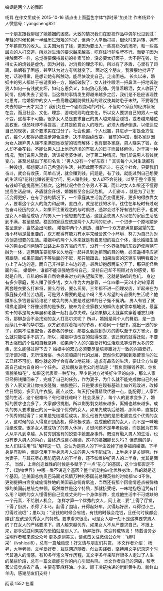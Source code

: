 婚姻是两个人的舞蹈

杨昇  在作文里成长  2015-10-16
请点击上面蓝色字体“绿时采”加关注
作者杨昇个人微信号：yangsheng821

一个朋友跟我聊起了她婚姻的困惑，大致的情况我们在影视作品中偶尔也见到过：年轻的时候和另一半经历过艰难的时光，但两个人辛勤打拼，很快时来运转，拥有了年薪百万的收入。丈夫因为有了钱，更因为要出入一些高档次的场所，和一些高层次的人打交道，所以对生活的要求越来越高，吃穿住行非名牌不行。而妻子因为接触面不一样，总觉得要保持最初的朴素节俭，没必要太好面子，舍不得花钱，觉得丈夫的烧钱是虚伪。因为对钱，对消费的理念不和，所以有了矛盾，心里有了距离，婚姻有了困惑，甚至认为对方有钱就变了。
面对这个朋友，我狠狠地批评了她，话说得重，是想让她有所触动，能尽快改变自己，走出困惑。
长久以来，婚姻中的男人都处于被谴责的一方，婚姻破裂了，女人往往眼泪一把鼻涕一把地诉说男人如何一有钱就变坏，如何忘恩负义，如何狼心狗肺。凭借着眼泪，女人收获了同情，但却失去了爱情。当这样的事情发生得越来越多之后，我们是不是应该理性地思考，给婚姻中的女人一些高瞻远瞩防微杜渐的建议使其防患于未然，不要等到失去的那一天才哭泣？
我们处在一个剧烈变动的时代，不但每个家庭的经济状况在变，而且社会、文化、理念、游戏规则均在变化，所以女人要求自己的男人一成不变，这基本不可能。很多女人总是要求自己的男人越来越会赚钱，或者越来越位高权重，但品味却不得提高，尤其是欣赏女人的眼光，必须大踏步倒退，以便适应自己的现状，这个要求实在过分了，社会也罢，个人也罢，其进步一定是全方位的，每个人都得适应进步迎合进步，决不能拒绝改变。
目前的中国，很多家庭因为女人嫌弃男人赚不来满足她欲望的钱而解体；也有很多家庭，男人赚来了钱，女人却不会花钱，不能让男人过上他所追求的有钱人的日子而最终解体。对于第一种情况，我们说男人窝囊，活该被老婆休掉，对于第二种情况，我们却说男人有钱就变心，甚至总结出了那句名言：“男人没有一个好东西！”
其实每个人对生活都有一种设想，都想要过自己希望的生活，并因此而不懈奋斗。在这个社会，只要我们奋斗，就会有收获，简单点说，就会赚到钱。问题是，有了钱，就能过到自己想要的生活吗?花钱比赚钱更有学问，男人赚到钱，女人却不会花钱，以至于整个家庭有钱却不能提高生活档次，这种状况往往会令男人不满，而此时女人如果还不懂得提高生活品味，矛盾就会升级，婚姻甚至会出现危机。
人们奋斗，就是为了让生活变得更好，在有了钱的情况下，一个家庭其生活能否变得更好，更多的得依靠女人，要看这个女人的能力和品味，直白点，就是花钱的水平。往往在年轻时有过艰苦奋斗经历的女人，如果不注重观念的与时俱进，通常会过不好有钱的日子，也就是女人不能给成功了的男人一个他想要的生活，这就会使男人对现在的家庭生活感到不满，甚至绝望。稳固的家庭应该是两个人共同的进步，一个进步一个原地踏步甚至退步，当然会出问题。
婚姻中两个人创造、维护一个双方都满意都渴望的生活小环境是最重要的，双方都得有能力有水平来经营这个小环境，努力为自己为对方创造想要的生活。婚姻中的两个人本来就是有着思想的独立个体，漫长婚姻生活中的男女如同两辆在公路上并驾齐驱的汽车，没有一个外界强制的东西迫使两辆车融为一体，这两辆车要能够长久地在一起并且到达相同的目的地，必须遥相呼应紧紧跟随，如果前面的不等后面的不赶，那只能跟丢。如果后面的这辆车明明看着对方上了左边的道，而自己非得要上右边的道，最后却抱怨两车分开了，那只能怪后面的车。
婚姻中，谁都不能倔强地坚持自己，坚持自己却不照顾对方的感受，那就是自私，自私的结果自然会换来对方的失望和厌倦，这就是婚姻的危机。
身边有多少家庭，男人赚了很多钱，女人作为大内总管，一年四季一天24小时轮穿着两套睡衣要么打麻将，要么存钱，要么买房，三年都不进一回理发店，听起来在为家庭操劳得劳苦功高，可是男人需要的是这个吗？男人希望的有品质的生活呢？他赚那么多钱要留给谁花？成功的男人要是过这样的日子冤不冤呐。
男人有钱了就得换老婆吗？好像没换的是多数，被奉为企业家教父的柳传志就曾幸福地说，最喜欢干的事是每天早晨和老婆一起打高尔夫球。但如果柳太太就喜欢穿着睡衣打麻将，那柳总会不会找别的女人打高尔夫呢？
所以，婚姻是两个人的舞蹈，是一曲延续几十年的华尔兹。双方必须踩着相同的节奏，和着同一个旋律，跳出一致的步子，如果不注重配合，各走各的步伐，那要么会踩到对方的脚以至于双方冒火，要么就只能松手不跳了。所以，婚姻中该改变的就得改变，该迁就的就得迁就，不要有太强烈的个性和自我坚持，如果两个人的兴趣爱好和生活观念等没有太多的交集，怎么能够过得下去？
婚姻中的双方必须要尽量培养跟对方一致的兴趣爱好，无所谓对错，无所谓雅俗。也必须顺应时代的发展，既然你知道回到艰苦奋斗的过去已经不可能，那你就必须学会有品位地花钱，追求有品质的生活，要让全方位提高自己成为自身的一个任务。
这位朋友说老公的想法是：“我负责赚钱养家，你负责貌美如花”，如果这代表着一种契约，至少是对方对美好生活的向往，那么人家已经把钱赚回来了，完成了自己的任务，作为妻子，为什么就不能完成你自己的任务？人家又没让你拉皮隆胸，抽脂整形，只是要求在现有基础上做外观改进，改掉往日颓势，多买几件衣服，画点淡妆，每天打扮得精致优雅一点，能配得上人家希望的生活，这个很难吗？有他赚钱难吗？
社会发展了，每个人的要求变多了，婚姻的要求也变多了，大家都很挑剔，所以剩男剩女越来越多，离婚也越来越多。成功的男人要求自己的另一半是个优秀的女人，如果先成功后结婚，那简单，直接找个优秀的就得了；如果是先结婚后成功，那么他首先想的是把老婆变成个优秀的女人，这时候的女人得意识到危机，得积极改造，变成他欣赏的女人，而不是一味地拒绝改变。很多女人被成功了的男人休掉，关键问题不是年老色衰，而是因为在男人从平凡到卓越、从贫穷到富有的蜕变中她置身事外，既没有融入男人的生活，也没有走入男人的内心，最终造成离心离德，这样的婚姻能长久吗？
但遗憾的是，女人们往往用“性”解释这一切，总认为是男人的下半生毁掉了她幸福的婚姻。下半身是有影响，但是仅用下半身思考人生的男人也不配成功，上半身才是关键啊。作为妻子，与其花尽心思防范男人的下半身，还不如维护好男人的上半身，尤其是面子。
当然，上帝创造雄性的时候是多赋予了一点“花心”的基因，这个谁都否定不了，《动物世界》中哪一集不讲这个基因？整个的动物进化优胜劣汰，靠的就是这个基因。连美国总统奥巴马面对风情万种的泰国前总理英拉的时候都hold不住，更别提把白宫变成偷情胜地的美国前总统肯尼迪，当然还有那个因偷情差点被弹劾掉的美国前总统克林顿。既然雄性是这个特质，那就接受吧，一味地抱怨诅咒有什么用？聪明的女人懂得把自己变成丈夫的一个身体部件，变成他生活中不可或缺的一个元素，不给别人机会。
怎样才算一个优秀的女人，网上说：要“上得了厅堂，下得了厨房，杀得了木马，翻得了围墙，开得起好车，买得起好房，斗得过小三，打得过流氓”；愚以为：“没钱的时候会省钱，有钱的时候会花钱，且任何时候都会赚钱”应该是优秀女人的特质。要求看来很高，可是女人哪一刻不是这样要求男人的？在女人的严格要求下，男人越来越优秀，如果女人不从严要求自己，不跟上来，那享受胜利果实的恐怕就是别人了。
杨昇拙作，欢迎转载转发！
转载请务必注明作者和来源公众号
更多原创美文，请点击关注微信公众号：“绿时采”（lvshicai8），总有一篇触动您！好文请与朋友们共赏。
本文作者介绍：
杨昇，大学老师，文学爱好者，互联网追随者，创业实践者，坚持用文字记录这个时代普通人的情感，有10多年短文写作历程，其文字多年来陪伴很多人走过了人生的某些阶段，总有一篇文章能在你的内心引起共鸣。
本文作者自己的网店，帮老家父母卖点农产品，主要有亚麻籽油、小米、顺丰冷链快递的新鲜黄牛肉、新鲜山羊肉，感谢朋友们支持！

阅读 1552
 在看
